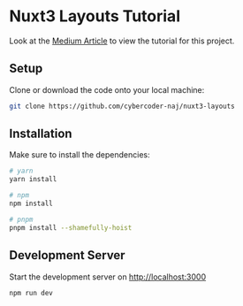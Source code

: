 # Nuxt3 Layouts Tutorial

Look at the [Medium Article](https://medium.com/@cybercoder.naj/nuxt3-layouts-276ed64a4a1c) to view the tutorial for this project.

## Setup

Clone or download the code onto your local machine:

```bash
git clone https://github.com/cybercoder-naj/nuxt3-layouts
```

## Installation

Make sure to install the dependencies:

```bash
# yarn
yarn install

# npm
npm install

# pnpm
pnpm install --shamefully-hoist
```

## Development Server

Start the development server on <http://localhost:3000>

```bash
npm run dev
```
